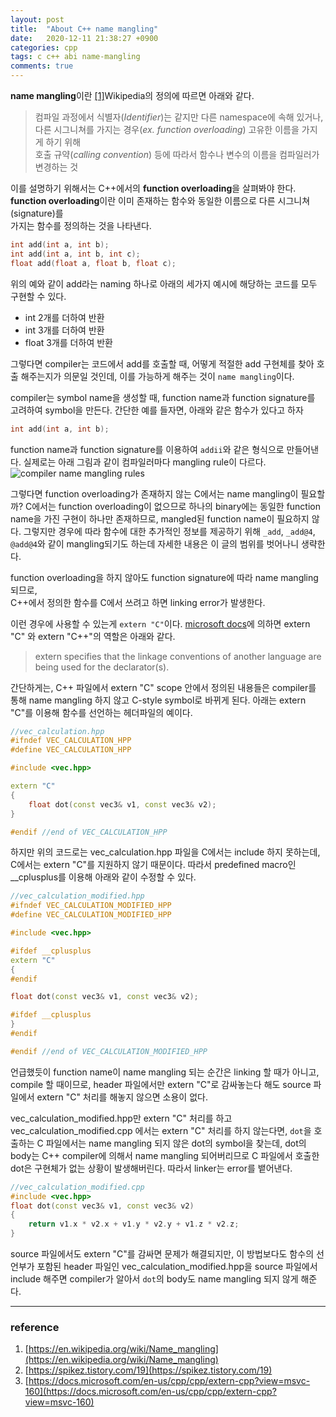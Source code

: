 ```yaml
---
layout: post
title:  "About C++ name mangling"
date:   2020-12-11 21:38:27 +0900
categories: cpp
tags: c c++ abi name-mangling
comments: true  
---
```


**name mangling**이란 [[1]](https://en.wikipedia.org/wiki/Name_mangling)Wikipedia의 정의에 따르면 아래와 같다.

> 컴파일 과정에서 식별자(*Identifier*)는 같지만 다른 namespace에 속해 있거나,   
> 다른 시그니쳐를 가지는 경우(*ex. function overloading*) 고유한 이름을 가지게 하기 위해  
> 호출 규약(*calling convention*) 등에 따라서 함수나 변수의 이름을 컴파일러가 변경하는 것

이를 설명하기 위해서는 C++에서의 **function overloading**을 살펴봐야 한다.
**function overloading**이란 이미 존재하는 함수와 동일한 이름으로 다른 시그니쳐(signature)를  
가지는 함수를 정의하는 것을 나타낸다.

```c++
int add(int a, int b);
int add(int a, int b, int c);
float add(float a, float b, float c);
```

위의 예와 같이 add라는 naming 하나로 아래의 세가지 예시에 해당하는 코드를 모두 구현할 수 있다.
* int 2개를 더하여 반환
* int 3개를 더하여 반환
* float 3개를 더하여 반환  

그렇다면 compiler는 코드에서 add를 호출할 때, 어떻게 적절한 add 구현체를 찾아 호출 해주는지가 의문일 것인데,
이를 가능하게 해주는 것이 `name mangling`이다.

compiler는 symbol name을 생성할 때, function name과 function signature를 고려하여 symbol을 만든다.
간단한 예를 들자면, 아래와 같은 함수가 있다고 하자
```c++
int add(int a, int b);
```
function name과 function signature를 이용하여 `addii`와 같은 형식으로 만들어낸다.
실제로는 아래 그림과 같이 컴파일러마다 mangling rule이 다르다.
![compiler name mangling rules](https://snowapril.github.io/assets/img/post_img/2020-12-11-mangling-rules.jpg)

그렇다면 function overloading가 존재하지 않는 C에서는 name mangling이 필요할까?
C에서는 function overloading이 없으므로 하나의 binary에는 동일한 function name을 가진 구현이 하나만 존재하므로,
mangled된 function name이 필요하지 않다. 그렇지만 경우에 따라 함수에 대한 추가적인 정보를 제공하기 위해 `_add`, `_add@4`, `@add@4`와 같이
mangling되기도 하는데 자세한 내용은 이 글의 범위를 벗어나니 생략한다.

function overloading을 하지 않아도 function signature에 따라 name mangling 되므로,  
C++에서 정의한 함수를 C에서 쓰려고 하면 linking error가 발생한다.   

이런 경우에 사용할 수 있는게 `extern "C"`이다. [microsoft docs](https://docs.microsoft.com/en-us/cpp/cpp/extern-cpp?view=msvc-160)에 의하면 extern "C" 와 extern "C++"의 역할은 아래와 같다.

> extern specifies that the linkage conventions of another language are being used for the declarator(s). 

간단하게는, C++ 파일에서 extern "C" scope 안에서 정의된 내용들은 compiler를 통해 name mangling 하지 않고 C-style symbol로 바뀌게 된다.
아래는 extern "C"를 이용해 함수를 선언하는 헤더파일의 예이다.

```c++
//vec_calculation.hpp
#ifndef VEC_CALCULATION_HPP
#define VEC_CALCULATION_HPP

#include <vec.hpp>

extern "C"
{
    float dot(const vec3& v1, const vec3& v2);
}

#endif //end of VEC_CALCULATION_HPP
```

하지만 위의 코드로는 vec_calculation.hpp 파일을 C에서는 include 하지 못하는데, C에서는 extern "C"를 지원하지 않기 때문이다.
따라서 predefined macro인 __cplusplus를 이용해 아래와 같이 수정할 수 있다.

```c++
//vec_calculation_modified.hpp
#ifndef VEC_CALCULATION_MODIFIED_HPP
#define VEC_CALCULATION_MODIFIED_HPP

#include <vec.hpp>

#ifdef __cplusplus
extern "C"
{
#endif

float dot(const vec3& v1, const vec3& v2);

#ifdef __cplusplus
}
#endif

#endif //end of VEC_CALCULATION_MODIFIED_HPP
```

언급했듯이 function name이 name mangling 되는 순간은 linking 할 때가 아니고, compile 할 때이므로, header 파일에서만 extern "C"로
감싸놓는다 해도 source 파일에서 extern "C" 처리를 해놓지 않으면 소용이 없다.

vec_calculation_modified.hpp만 extern "C" 처리를 하고 vec_calculation_modified.cpp 에서는 extern "C" 처리를 하지 않는다면,
`dot`을 호출하는 C 파일에서는 name mangling 되지 않은 dot의 symbol을 찾는데, dot의 body는 C++ compiler에 의해서 name mangling 되어버리므로
C 파일에서 호출한 dot은 구현체가 없는 상황이 발생해버린다. 따라서 linker는 error를 뱉어낸다.

```c++
//vec_calculation_modified.cpp
#include <vec.hpp>
float dot(const vec3& v1, const vec3& v2)
{
    return v1.x * v2.x + v1.y * v2.y + v1.z * v2.z;
}
```

source 파일에서도 extern "C"를 감싸면 문제가 해결되지만, 이 방법보다도 함수의 선언부가 포함된 header 파일인 vec_calculation_modified.hpp을
source 파일에서 include 해주면 compiler가 알아서 `dot`의 body도 name mangling 되지 않게 해준다.

---
### reference
1. [https://en.wikipedia.org/wiki/Name_mangling](https://en.wikipedia.org/wiki/Name_mangling)
2. [https://spikez.tistory.com/19](https://spikez.tistory.com/19)
3. [https://docs.microsoft.com/en-us/cpp/cpp/extern-cpp?view=msvc-160](https://docs.microsoft.com/en-us/cpp/cpp/extern-cpp?view=msvc-160)